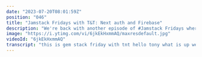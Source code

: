 ```yaml
---
date: "2023-07-20T08:01:59Z"
position: "046"
title: "Jamstack Fridays with T&T: Next auth and Firebase"
description: "We're back with another episode of #Jamstack Fridays where Tony shows @timbenniks how he connected Google #Oauth login with Firebase in #Nextjs with the Next Auth plugin.\n\nhttps://github.com/tmamedbekov/nextjs-nextauth\n\nFollow us here:\nhttps://twitter.com/tmamedbekov\nhttps://twitter.com/timbenniks"
image: "https://i.ytimg.com/vi/6jkEkHxmmAQ/maxresdefault.jpg"
videoId: "6jkEkHxmmAQ"
transcript: "this is gem stack friday with tnt hello tony what is up welcome back to another gemstick fridays man hello tim good good i'm very excited about today's session because you're gonna show me some stuff right and i know you're gonna be connecting up some cool services again for our audience yeah okay how about i share your screen and you can kick it off let's let's do it let's do it okay all right tell us what you're gonna show us so we got three tabs open and we got our vs code in the background so you probably already understand what's going to happen so we're going to go from right to left we're going to go next next off and then firebase okay so so you're going to be connecting next off to firebase so your jamsex site will have login yeah so i'm going to show very basic demo of authentication of within nextgs application and i'm gonna bring in my data from um from google i'm gonna so i'm gonna go into my next app i'm gonna have a login uh ability in there and then i'm gonna go ahead and click sign in or log in and then when i log in i'm gonna retrieve data from my uh google uh profile and it's gonna show my picture my name my email and then after that i will you'll see it in my next application right there on the page and i'm not going to write too much code of authentication i'm going to leverage a library called next auth it's authentication for next.js and i'm going to leverage one of the providers which is google okay and do you need ssr for this or is it all in the client it's gonna be all locally running but this is gonna be uh client based okay cool but you can do um like further exploration we're not gonna do it today because i want to do just a quick quick demo uh you could do you can get like server-side props by leveraging a session so there's a lot of things you can do but just to show you kind of the the beginning the getting started right nice so um i went ahead and created everything ahead of time so i created a project in firebase obviously i enabled authentication as you can see here the google sign-in has been enabled and that's pretty much it there's nothing else here that's there's some settings and that's it you'll you'll see it all throughout the demonstration so let's go ahead and explore this first so first things first we're going to go into our pages and then we're going to go to api so i had to create a little path here off and then that's it so this way we'll be able to authenticate that's how pretty much this came from directly from documentation of uh next auth library and then i have my environment variables that are stored here i'm not going to reveal those but no please don't so you don't have to mask it later and then um then let's go into our app so so just explain to me how this is a page in next because it's literally just a function that returns right in the next auth uh file the json i just showed it's a it's a it's an api right it's an api around yeah underneath apis so yeah yes because we have inside yeah so inside of apis we have hello that we have like a basic routing and then we just kind of extended it here so and we're using uh uh all next art library so let me actually show you what do we have installed here so i have next 11 already 11 yeah baby we're living on the edge yeah then we have next odd react and react dom that's it sure that's all i have in here yeah and then here we're leveraging uh next auth then providers and we're using google obviously so yeah very social their documentation is really good so nice i'm not going to spend time on that but we'll leave the link uh in the description and then two pages where we need to update stuff is going to be app so in here we're adding a provider client and we're wrapping our component with that and we're adding a obvious a session here and then i like this man in react that you can do this because if then the session doesn't fit or you're not logged in the component is just not shown right yeah that's a cool way to go about it um and then next is index this is where it gets kind of uh you see how small that is that's it that's it you can just say use session check if it's there and then that's it yeah like this so two buttons sign in sign out it's all coming directly uh from our library yeah so sign in sign out use session and then this is where i'm exporting all my data from google analytics we'll have to do some masking probably uh on post-processing of the video but i shall be doing that it's all about it sorry about that no worries so young dev uh let's see what i have here okay oh you might have to go in yeah exactly soaring okay uh-huh whoa i'm already signed in that is already okay so let's go through the whole thing again let's clear it out done and let's go ahead click sign in oh and this is basically that route that returns this button that makes it for you this is like the api auth sign-in cool correct and then i'm gonna it's so easy exactly right and then signing google that's where we'll need to mask a lot of this stuff please it's all good no worries so next.js authentication let's go to our settings public facing name and we're gonna mess with this sorry about that and then i'm gonna use my personal email and there it is and i'm getting all this data right here session user email name image and can you now also create like a protected page or something yes yeah it's that because you have a session and if you don't have a session you just redirect back to like a login page or something correct correct so i'm doing very simple here it's if you're signed in check the check the session if you're signed in show sign out button if you're signed out show sign in button and that's it and then the rest is kind of here that's it that's all i wanted to kind of show how easy it is to get kind of get going maybe uh sorry did i interrupt you no i i will ask a very annoying question soon i'll let you finish okay i wanna show you uh the docs so next off documentation and then you have authentication providers sure and then look how many there's facebook github so if i want to do twitter where's twitter it'll literally going to be provided twitter and then you'll set up all that stuff just run with it that is easy wow okay so um twitter though because you have a session right and you're logged in and then you want to do let's say a lambda function like an api call but for that you also need to be logged in otherwise you're not allowed to do that call so can you check in your lambda function in the api folder if you have a session and then say hey that json token thing that json web token is not correct so you're not going to be able to query this thing does it have this too or is that a very annoying question no it's not an annoying question it's just a question that i don't have an answer for right now i need it i can i'm here there's rest api so i i'm assuming it just works oh no this is just uh client type session there it is um okay there we go you want some tokens yeah so they have but like i'm asking this because netlify uh also has like a netlify sign in system and they also have if you then have netlify functions in your application they actually also give you they can check if the signing that you did on the client side they can also check in the in the api with the lambda functions if you are actually logged in so you kind of need to be authenticated with your own login on the client before you can even query that thing so that that is interesting to me also but maybe um there was a bit too much in scope for this video today but it's that those things are pretty interesting i think yeah no i i i think that's more of like a an extra exactly an extra layer of authentication once we log in and are we allowed to access that further uh routing yeah exactly but that's another story that's not for today you actually showed in like five minutes how easy it is to set all this up and then have authentication and can you do this without firebase maybe just in a different way yeah yeah so what i showed you was the firebase but then when you have these like authentication providers you can use any of them so right here sure so i used google and i use a google provider as a so instead you will just go ahead and replace instead of google you will use another provider that you want whatever yeah and then firebase potentially you don't need to store data anywhere right nope you can uh just do twitter i i might be doing this stuff soon i need to start doing more next anyways now that 11 is out right so yeah why not use this stuff man thank you that was a fun little exploration there of how you can combine tools in gemstack world yeah awesome thanks man see you next time i guess when we try out the stuff so yeah hopefully i will be able to answer that next next stuff with your extra uh authentication i keep asking annoying questions and let's see where we get to anyways cheers man speak next time have a nice friday bye"
---
```


